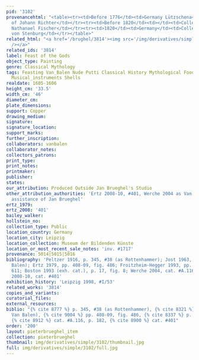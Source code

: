 ```yaml
---
pid: '3102'
provenancehtml: "<table><tr><td>Before 1776</td><td>Germany Lützschena</td><td>Collection
  of Johann Richter</td></tr><tr><td>Before 1820</td><td></td><td>Collection of Christian
  Nathanael Fischer</td></tr><tr><td>1820</td><td>Germany</td><td>Collection of Speck
  von Stenburg</td></tr></table>"
related_html: "<a href='/brughel/3814'><img src='/img/derivatives/simple/3814/thumbnail.jpg'
  /></a>"
related_ids: '3814'
label: Feast of the Gods
object_type: Painting
genre: Classical Mythology
tags: Feasting Van_Balen Nude Putti Classical History Mythological Food Fruit Household_items
  Musical_instruments Shells
realdate: 1605-1606
height_cm: '33.5'
width_cm: '46'
diameter_cm:
plate_dimensions:
support: Copper
drawing_medium:
signature:
signature_location:
support_marks:
further_inscription:
collaborators: vanbalen
collaborator_notes:
collectors_patrons:
print_type:
print_notes:
printmaker:
publisher:
states:
our_attribution: Produced Outside Jan Brueghel's Studio
other_attribution_authorities: 'Ertz 2008-10, #401, Werche 2004 as Van Balen without
  assistance of Jan Brueghel'
ertz_1979:
ertz_2008: '401'
bailey_walker:
hollstein_no:
collection_type: Public
location_country: Germany
location_city: Leipzig
location_collection: Museum der Bildenden Künste
location_or_most_recent_sale_notes: 'inv. #1717'
provenance: 5014|5015|5016
bibliography: 'Peltzer 1916, p. 345, #38 (as Rottenhammer); Jost 1963, p. 96 (as Van
  Balen); Ertz 1979, pp. 408-09, fig. 486; Froitzheim-Hegger 1993, pp. 167-60, n.
  611; Boston 1993 (exh. cat.), p. 17, fig. 8; Werche 2004, cat. #A.116, p. 182; Ertz
  2008-10, cat. #401'
exhibition_history: 'Leipzig 1998, #I/53'
related_works: '3814'
copies_and_variants:
curatorial_files:
external_resources:
biblio: "{% cite 8777 %} p. 345, #38 (as Rottenhammer), {% cite 8321 %} p. 96 (as
  Van Balen), {% cite 9004 %} pp. 408-09, fig. 486, {% cite 8337 %} p. 17, fig. 8,
  {% cite 8912 %} cat. #A.116, p. 182, {% cite 8900 %} cat. #401"
order: '200'
layout: pieterbrueghel_item
collection: pieterbrueghel
thumbnail: img/derivatives/simple/3102/thumbnail.jpg
full: img/derivatives/simple/3102/full.jpg
---
```

